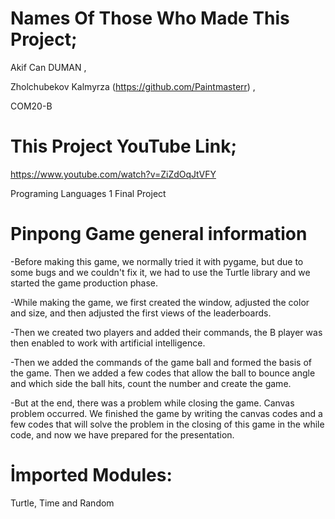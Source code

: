 # Names Of Those Who Made This Project;
Akif Can DUMAN , 

Zholchubekov Kalmyrza (https://github.com/Paintmasterr)
,

COM20-B

# This Project YouTube Link;

https://www.youtube.com/watch?v=ZiZdOqJtVFY

Programing Languages 1 Final Project

# Pinpong Game general information

-Before making this game, we normally tried it with pygame, but due to some bugs and we couldn't fix it, we had to use the Turtle library and we started the game production phase.



-While making the game, we first created the window, adjusted the color and size, and then adjusted the first views of the leaderboards.



-Then we created two players and added their commands, the B player was then enabled to work with artificial intelligence.



-Then we added the commands of the game ball and formed the basis of the game. Then we added a few codes that allow the ball to bounce angle and which side the ball hits, count the number and create the game.



-But at the end, there was a problem while closing the game. Canvas problem occurred. We finished the game by writing the canvas codes and a few codes that will solve the problem in the closing of this game in the while code, and now we have prepared for the presentation.

# İmported Modules:
Turtle, Time and Random


